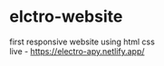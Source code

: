 # elctro-website
first responsive website using html css 
<br>
live - https://electro-apy.netlify.app/
